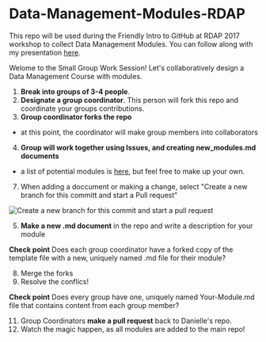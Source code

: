 # Data-Management-Modules-RDAP
This repo will be used during the Friendly Intro to GitHub at RDAP 2017 workshop to collect Data Management Modules. You can follow along with my presentation [here](https://docs.google.com/presentation/d/1TrFqki9hXt0Aw9YcSACDWdVif2RI237hGkTdypxf3kI/edit?usp=sharing).

Welome to the Small Group Work Session!
Let's collaboratively design a Data Management Course with modules.   

1. **Break into groups of 3-4 people**.
2. **Designate a group coordinator**. This person will fork this repo and coordinate your groups contributions. 
3. **Group coordinator forks the repo** 
- at this point, the coordinator will make group members into collaborators
4. **Group will work together using Issues, and creating new_modules.md documents**
- a list of potential modules is [here](https://github.com/daniellecrobinson/Data-Management-Modules-RDAP/blob/master/Module-Topics.md), but feel free to make up your own.
7. When adding a doccument or making a change, select "Create a new branch for this committ and start a Pull request"

![Create a new branch for this commit and start a pull request](/collab-pull-reg-screen-shot.png.png)

5. **Make a new .md document** in the repo and write a description for your module

**Check point** Does each group coordinator have a forked copy of the template file with a new, uniquely named .md file for their module?


8. Merge the forks
9. Resolve the conflics!

**Check point** Does every group have one, uniquely named Your-Module.md file that contains content from each group member?

11. Group Coordinators **make a pull request** back to Danielle's repo. 
12. Watch the magic happen, as all modules are added to the main repo!
